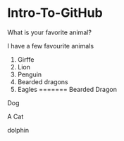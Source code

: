 # Intro-To-GitHub

What is your favorite animal?

I have a few favourite animals

1. Girffe
2. Lion
3. Penguin
4. Bearded dragons
5. Eagles
=======
Bearded Dragon

Dog

A Cat

dolphin








